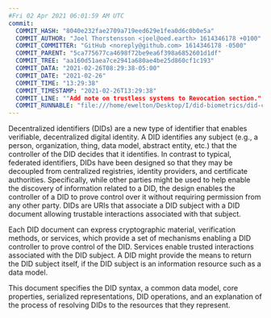 ```yaml
---
#Fri 02 Apr 2021 06:01:59 AM UTC
commit:
  COMMIT_HASH: "8040e232fae2709a719eed629e1fea0d6c0b0e5a"
  COMMIT_AUTHOR: "Joel Thorstensson <joel@oed.earth> 1614346178 +0100"
  COMMIT_COMMITTER: "GitHub <noreply@github.com> 1614346178 -0500"
  COMMIT_PARENT: "5ca775677ca4698f72be9ea6f398a6852601d1df"
  COMMIT_TREE: "aa160d51aea7ce2941a680ae4be25d860cf1c193"
  COMMIT_DATA: "2021-02-26T08:29:38-05:00"
  COMMIT_DATE: "2021-02-26"
  COMMIT_TIME: "13:29:38"
  COMMIT_TIMESTAMP: "2021-02-26T13:29:38"
  COMMIT_LINE: ""Add note on trustless systems to Revocation section."
  COMMIT_RUNNABLE: "file:///home/ewelton/Desktop/I/did-biometrics/did-core-dataset/analysis/gitinfo/8040e232fae2709a719eed629e1fea0d6c0b0e5a/snapshot/index.html"
---
```


<section id="abstract">
<p>
<a>Decentralized identifiers</a> (DIDs) are a new type of identifier that
enables verifiable, decentralized digital identity. A <a>DID</a> identifies any
subject (e.g., a person, organization, thing, data model, abstract entity, etc.)
that the controller of the <a>DID</a> decides that it identifies. In contrast to
typical, federated identifiers, <a>DIDs</a> have been designed so that they may
be decoupled from centralized registries, identity providers, and certificate
authorities. Specifically, while other parties might be used to help enable the
discovery of information related to a <a>DID</a>, the design enables the
controller of a <a>DID</a> to prove control over it without requiring permission
from any other party. <a>DIDs</a> are <a>URIs</a> that associate a <a>DID
subject</a> with a <a>DID document</a> allowing trustable interactions
associated with that subject.
    </p>
<p>
Each <a>DID document</a> can express cryptographic material, <a>verification
methods</a>, or <a>services</a>, which provide a set of mechanisms enabling a
<a>DID controller</a> to prove control of the <a>DID</a>. <a>Services</a> enable
trusted interactions associated with the <a>DID subject</a>. A <a>DID</a> might
provide the means to return the <a>DID subject</a> itself, if the <a>DID
subject</a> is an information resource such as a data model.
    </p>
<p>
This document specifies the DID syntax, a common data model, core properties,
serialized representations, DID operations, and an explanation of the process
of resolving DIDs to the resources that they represent.
    </p>
</section>
